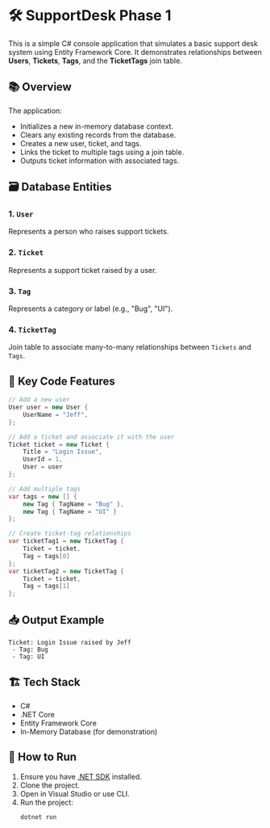 # 🛠️ SupportDesk Phase 1

This is a simple C# console application that simulates a basic support desk system using Entity Framework Core. It demonstrates relationships between **Users**, **Tickets**, **Tags**, and the **TicketTags** join table.

## 📚 Overview

The application:

- Initializes a new in-memory database context.
- Clears any existing records from the database.
- Creates a new user, ticket, and tags.
- Links the ticket to multiple tags using a join table.
- Outputs ticket information with associated tags.

## 🗃️ Database Entities

### 1. `User`
Represents a person who raises support tickets.

### 2. `Ticket`
Represents a support ticket raised by a user.

### 3. `Tag`
Represents a category or label (e.g., "Bug", "UI").

### 4. `TicketTag`
Join table to associate many-to-many relationships between `Tickets` and `Tags`.

## 🧩 Key Code Features

```csharp
// Add a new user
User user = new User {
    UserName = "Jeff",
};

// Add a ticket and associate it with the user
Ticket ticket = new Ticket {
    Title = "Login Issue",
    UserId = 1,
    User = user
};

// Add multiple tags
var tags = new [] {
    new Tag { TagName = "Bug" },
    new Tag { TagName = "UI" }
};

// Create ticket-tag relationships
var ticketTag1 = new TicketTag {
    Ticket = ticket,
    Tag = tags[0]
};
var ticketTag2 = new TicketTag {
    Ticket = ticket,
    Tag = tags[1]
};
```

## 📥 Output Example

```
Ticket: Login Issue raised by Jeff
 - Tag: Bug
 - Tag: UI
```

## 🏗️ Tech Stack

- C#
- .NET Core
- Entity Framework Core
- In-Memory Database (for demonstration)

## 🚀 How to Run

1. Ensure you have [.NET SDK](https://dotnet.microsoft.com/download) installed.
2. Clone the project.
3. Open in Visual Studio or use CLI.
4. Run the project:  
   ```bash
   dotnet run
   ```
